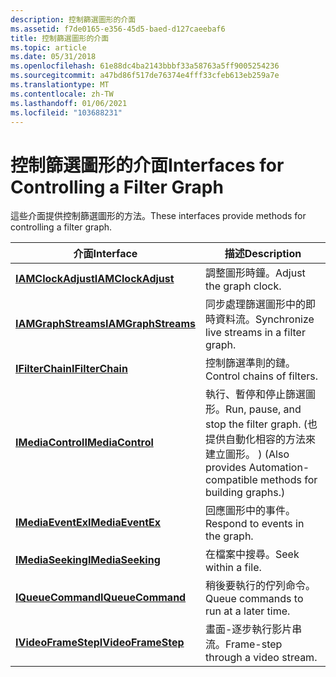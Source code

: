 ```yaml
---
description: 控制篩選圖形的介面
ms.assetid: f7de0165-e356-45d5-baed-d127caeebaf6
title: 控制篩選圖形的介面
ms.topic: article
ms.date: 05/31/2018
ms.openlocfilehash: 61e88dc4ba2143bbbf33a58763a5ff9005254236
ms.sourcegitcommit: a47bd86f517de76374e4fff33cfeb613eb259a7e
ms.translationtype: MT
ms.contentlocale: zh-TW
ms.lasthandoff: 01/06/2021
ms.locfileid: "103688231"
---
```

# <a name="interfaces-for-controlling-a-filter-graph"></a><span data-ttu-id="d1a25-103">控制篩選圖形的介面</span><span class="sxs-lookup"><span data-stu-id="d1a25-103">Interfaces for Controlling a Filter Graph</span></span>

<span data-ttu-id="d1a25-104">這些介面提供控制篩選圖形的方法。</span><span class="sxs-lookup"><span data-stu-id="d1a25-104">These interfaces provide methods for controlling a filter graph.</span></span>



| <span data-ttu-id="d1a25-105">介面</span><span class="sxs-lookup"><span data-stu-id="d1a25-105">Interface</span></span>                                  | <span data-ttu-id="d1a25-106">描述</span><span class="sxs-lookup"><span data-stu-id="d1a25-106">Description</span></span>                                                                                               |
|--------------------------------------------|-----------------------------------------------------------------------------------------------------------|
| [<span data-ttu-id="d1a25-107">**IAMClockAdjust**</span><span class="sxs-lookup"><span data-stu-id="d1a25-107">**IAMClockAdjust**</span></span>](/windows/desktop/api/Strmif/nn-strmif-iamclockadjust)   | <span data-ttu-id="d1a25-108">調整圖形時鐘。</span><span class="sxs-lookup"><span data-stu-id="d1a25-108">Adjust the graph clock.</span></span>                                                                                   |
| [<span data-ttu-id="d1a25-109">**IAMGraphStreams**</span><span class="sxs-lookup"><span data-stu-id="d1a25-109">**IAMGraphStreams**</span></span>](/windows/desktop/api/Strmif/nn-strmif-iamgraphstreams) | <span data-ttu-id="d1a25-110">同步處理篩選圖形中的即時資料流。</span><span class="sxs-lookup"><span data-stu-id="d1a25-110">Synchronize live streams in a filter graph.</span></span>                                                               |
| [<span data-ttu-id="d1a25-111">**IFilterChain**</span><span class="sxs-lookup"><span data-stu-id="d1a25-111">**IFilterChain**</span></span>](/windows/desktop/api/Strmif/nn-strmif-ifilterchain)       | <span data-ttu-id="d1a25-112">控制篩選準則的鏈。</span><span class="sxs-lookup"><span data-stu-id="d1a25-112">Control chains of filters.</span></span>                                                                                |
| [<span data-ttu-id="d1a25-113">**IMediaControl**</span><span class="sxs-lookup"><span data-stu-id="d1a25-113">**IMediaControl**</span></span>](/windows/desktop/api/Control/nn-control-imediacontrol)     | <span data-ttu-id="d1a25-114">執行、暫停和停止篩選圖形。</span><span class="sxs-lookup"><span data-stu-id="d1a25-114">Run, pause, and stop the filter graph.</span></span> <span data-ttu-id="d1a25-115"> (也提供自動化相容的方法來建立圖形。 ) </span><span class="sxs-lookup"><span data-stu-id="d1a25-115">(Also provides Automation-compatible methods for building graphs.)</span></span> |
| [<span data-ttu-id="d1a25-116">**IMediaEventEx**</span><span class="sxs-lookup"><span data-stu-id="d1a25-116">**IMediaEventEx**</span></span>](/windows/desktop/api/Control/nn-control-imediaeventex)     | <span data-ttu-id="d1a25-117">回應圖形中的事件。</span><span class="sxs-lookup"><span data-stu-id="d1a25-117">Respond to events in the graph.</span></span>                                                                           |
| [<span data-ttu-id="d1a25-118">**IMediaSeeking**</span><span class="sxs-lookup"><span data-stu-id="d1a25-118">**IMediaSeeking**</span></span>](/windows/desktop/api/Strmif/nn-strmif-imediaseeking)     | <span data-ttu-id="d1a25-119">在檔案中搜尋。</span><span class="sxs-lookup"><span data-stu-id="d1a25-119">Seek within a file.</span></span>                                                                                       |
| [<span data-ttu-id="d1a25-120">**IQueueCommand**</span><span class="sxs-lookup"><span data-stu-id="d1a25-120">**IQueueCommand**</span></span>](/windows/desktop/api/Control/nn-control-iqueuecommand)     | <span data-ttu-id="d1a25-121">稍後要執行的佇列命令。</span><span class="sxs-lookup"><span data-stu-id="d1a25-121">Queue commands to run at a later time.</span></span>                                                                    |
| [<span data-ttu-id="d1a25-122">**IVideoFrameStep**</span><span class="sxs-lookup"><span data-stu-id="d1a25-122">**IVideoFrameStep**</span></span>](/windows/desktop/api/Strmif/nn-strmif-ivideoframestep) | <span data-ttu-id="d1a25-123">畫面-逐步執行影片串流。</span><span class="sxs-lookup"><span data-stu-id="d1a25-123">Frame-step through a video stream.</span></span>                                                                        |



 

 

 



